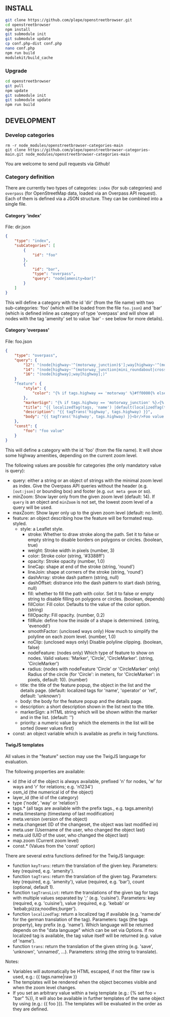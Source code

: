 ## INSTALL
```sh
git clone https://github.com/plepe/openstreetbrowser.git
cd openstreetbrowser
npm install
git submodule init
git submodule update
cp conf.php-dist conf.php
nano conf.php
npm run build
modulekit/build_cache
```

### Upgrade
```sh
cd openstreetbrowser
git pull
npm update
git submodule init
git submodule update
npm run build
```

## DEVELOPMENT
### Develop categories
```
rm -r node_modules/openstreetbrowser-categories-main
git clone https://github.com/plepe/openstreetbrowser-categories-main.git node_modules/openstreetbrowser-categories-main
```
You are welcome to send pull requests via Github!

### Category definition
There are currently two types of categories: `index` (for sub categories) and `overpass` (for OpenStreetMap data, loaded via an Overpass API request). Each of them is defined via a JSON structure. They can be combined into a single file.

#### Category 'index'
File: dir.json
```json
{
    "type": "index",
    "subCategories": [
        {
            "id": "foo"
        },
        {
            "id": "bar",
            "type": "overpass",
            "query": "node[amenity=bar]"
        }
    ]
}
```

This will define a category with the id 'dir' (from the file name) with two sub-categories: 'foo' (which will be loaded from the file `foo.json`) and 'bar' (which is defined inline as category of type 'overpass' and will show all nodes with the tag 'amenity' set to value 'bar' - see below for more details).

#### Category 'overpass'
File: foo.json
```json
{
    "type": "overpass",
    "query": {
        "12": "(node[highway~'^(motorway_junction)$'];way[highway~'^(motorway|trunk)$'];)",
        "14": "(node[highway~'^(motorway_junction|mini_roundabout|crossing)$'];way[highway~'^(motorway|trunk|primary)$'];)",
        "16": "(node[highway];way[highway];)"
    }
    "feature": {
        "style": {
            "color": "{% if tags.highway == 'motorway' %}#ff0000{% elseif tags.highway == 'trunk' %}#ff7f00{% elseif tags.highway == 'primary' %}#ffff00{% else %}#0000ff{% endif %}"
        },
        "markerSign": "{% if tags.highway == 'motorway_junction' %}↗{% elseif tags.highway == 'mini_roundabout' %}↻{% elseif tags.highway == 'crossing' %}▤{% endif %}",
        "title": "{{ localizedTag(tags, 'name') |default(localizedTag(tags, 'operator')) | default(localizedTag(tags, 'ref')) | default(trans('unnamed')) }}",
        "description": "{{ tagTrans('highway', tags.highway) }}",
        "body": "{{ tagTrans('highway', tags.highway) }}<br/>Foo value: {{ const.foo }}"
    },
    "const": {
        "foo": "foo value"
    }
}
```

This will define a category with the id 'foo' (from the file name). It will show some highway amenities, depending on the current zoom level.

The following values are possible for categories (the only mandatory value is query):
* query: either a string or an object of strings with the minimal zoom level as index. Give the Overpass API queries without the header (e.g. `[out:json]` or bounding box) and footer (e.g. `out meta geom` or so).
* minZoom: Show layer only from the given zoom level (default: 14). If `query` is an object and `minZoom` is not set, the lowest zoom level of a query will be used.
* maxZoom: Show layer only up to the given zoom level (default: no limit).
* feature: an object describing how the feature will be formated resp. styled.
  * style: a Leaflet style.
    * stroke: Whether to draw stroke along the path. Set it to false or empty string to disable borders on polygons or circles. (boolean, true)
    * weight: Stroke width in pixels (number, 3)
    * color: Stroke color (string, '#3388ff')
    * opacity: Stroke opacity (number, 1.0)
    * lineCap: shape at end of the stroke (string, 'round')
    * lineJoin: shape at corners of the stroke (string, 'round')
    * dashArray: stroke dash pattern (string, null)
    * dashOffset: distrance into the dash pattern to start dash (string, null)
    * fill: whether to fill the path with color. Set it to false or empty string to disable filling on polygons or circles. (boolean, depends)
    * fillColor: Fill color. Defaults to the value of the color option. (string)
    * fillOpacity: Fill opacity. (number, 0.2)
    * fillRule: define how the inside of a shape is determined. (string, 'evenodd')
    * smoothFactor: (unclosed ways only) How much to simplify the polyline on each zoom level. (number, 1.0)
    * noClip: (unclosed ways only) Disable polyline clipping. (boolean, false)
    * nodeFeature: (nodes only) Which type of feature to show on nodes. Valid values: 'Marker', 'Circle', 'CircleMarker'. (string, 'CircleMarker')
    * radius: (nodes with nodeFeature 'Circle' or 'CircleMarker' only) Radius of the circle (for 'Circle': in meters, for 'CircleMarker': in pixels, default: 10). (number)
  * title: the title of the feature popup, the object in the list and the details page. (default: localized tags for 'name', 'operator' or 'ref', default: 'unknown')
  * body: the body for the feature popup and the details page.
  * description: a short description shown in the list next to the title.
  * markerSign: a HTML string which will be shown within the marker and in the list. (default: '')
  * priority: a numeric value by which the elements in the list will be sorted (lower values first)
* const: an object variable which is available as prefix in twig functions.

#### TwigJS templates
All values in the "feature" section may use the TwigJS language for evaluation.

The following properties are available:
* id (the id of the object is always available, prefixed 'n' for nodes, 'w' for ways and 'r' for relations; e.g. 'n1234')
* osm_id (the numerical id of the object)
* layer_id (the id of the category)
* type ('node', 'way' or 'relation')
* tags.* (all tags are available with the prefix tags., e.g. tags.amenity)
* meta.timestamp (timestamp of last modification)
* meta.version (version of the object)
* meta.changeset (ID of the changeset, the object was last modified in)
* meta.user (Username of the user, who changed the object last)
* meta.uid (UID of the user, who changed the object last)
* map.zoom (Current zoom level)
* const.* (Values from the 'const' option)

There are several extra functions defined for the TwigJS language:
* function `keyTrans`: return the translation of the given key. Parameters: key (required, e.g. 'amenity').
* function `tagTrans`: return the translation of the given tag. Parameters: key (required, e.g. 'amenity'), value (required, e.g. 'bar'), count (optional, default 1).
* function `tagTransList`: return the translations of the given tag for tags with multiple values separated by ';' (e.g. 'cuisine'). Parameters: key (required, e.g. 'cuisine'), value (required, e.g. 'kebab' or 'kebab;pizza;noodles;burger').
* function `localizedTag`: return a localized tag if available (e.g. 'name:de' for the german translation of the tag). Parameters: tags (the tags property), key prefix (e.g. 'name'). Which language will be returned depends on the "data language" which can be set via Options. If no localized tag is available, the tag value itself will be returned (e.g. value of 'name').
* function `trans`: return the translation of the given string (e.g. 'save', 'unknown', 'unnamed', ...). Parameters: string (the string to translate).

Notes:
* Variables will automatically be HTML escaped, if not the filter raw is used, e.g.: {{ tags.name|raw }}
* The templates will be rendered when the object becomes visible and when the zoom level changes.
* If you set an arbitrary value within a twig template (e.g.: {% set foo = "bar" %}), it will also be available in further templates of the same object by using (e.g.: {{ foo }}). The templates will be evaluated in the order as they are defined.
